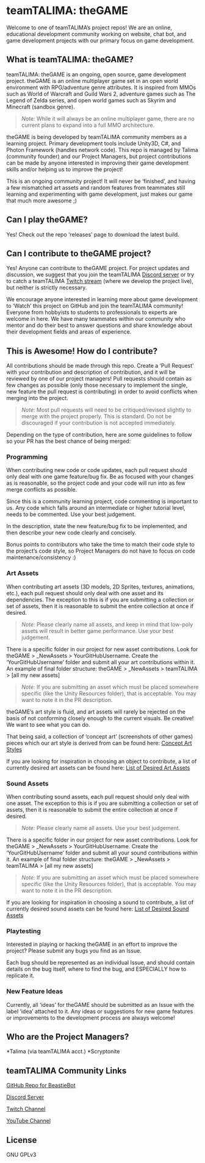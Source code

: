 # teamTALIMA: theGAME
Welcome to one of teamTALIMA’s project repos! We are an online, educational development community working on website, chat bot, and game development projects with our primary focus on game development.

## What is teamTALIMA: theGAME?
teamTALIMA: theGAME is an ongoing, open source, game development project. theGAME is an online multiplayer game set in an open world environment with RPG/adventure genre attributes. It is inspired from MMOs such as World of Warcraft and Guild Wars 2, adventure games such as The Legend of Zelda series, and open world games such as Skyrim and Minecraft (sandbox genre).

> *Note:* While it will always be an online multiplayer game, there are no current plans to expand into a full MMO architecture.

theGAME is being developed by teamTALIMA community members as a learning project. Primary development tools include Unity3D, C#, and Photon Framework (handles network code). This repo is managed by Talima (community founder) and our Project Managers, but project contributions can be made by anyone interested in improving their game development skills and/or helping us to improve the project!

This is an ongoing community project! It will never be ‘finished’, and having a few mismatched art assets and random features from teammates still learning and experimenting with game development, just makes our game that much more awesome ;)

## Can I play theGAME?
Yes! Check out the repo ‘releases’ page to download the latest build.

## Can I contribute to theGAME project?
Yes! Anyone can contribute to theGAME project. For project updates and discussion, we suggest that you join the teamTALIMA [Discord server](https://discordapp.com/invite/dGFQ5tE "teamTALIMA's Discord Server") or try to catch a teamTALIMA [Twitch stream](https://www.twitch.tv/teamtalima "teamTALIMA's Twitch Channel") (where we develop the project live), but neither is strictly necessary.

We encourage anyone interested in learning more about game development to ‘Watch’ this project on GitHub and join the teamTALIMA community! Everyone from hobbyists to students to professionals to experts are welcome in here. We have many teammates within our community who mentor and do their best to answer questions and share knowledge about their development fields and areas of experience.

## This is Awesome! How do I contribute?
All contributions should be made through this repo. Create a ‘Pull Request’ with your contribution and description of contribution, and it will be reviewed by one of our project managers! Pull requests should contain as few changes as possible (only those necessary to implement the single, new feature the pull request is contributing) in order to avoid conflicts when merging into the project.

> *Note:* Most pull requests will need to be critiqued/revised slightly to merge with the project properly. This is standard. Do not be discouraged if your contribution is not accepted immediately.

Depending on the type of contribution, here are some guidelines to follow so your PR has the best chance of being merged:

### Programming
When contributing new code or code updates, each pull request should only deal with one game feature/bug fix. Be as focused with your changes as is reasonable, so the project code and your code will run into as few merge conflicts as possible.

Since this is a community learning project, code commenting is important to us. Any code which falls around an intermediate or higher tutorial level, needs to be commented. Use your best judgement.

In the description, state the new feature/bug fix to be implemented, and then describe your new code clearly and concisely.

Bonus points to contributors who take the time to match their code style to the project’s code style, so Project Managers do not have to focus on code maintenance/consistency :)

### Art Assets
When contributing art assets (3D models, 2D Sprites, textures, animations, etc.), each pull request should only deal with one asset and its dependencies. The exception to this is if you are submitting a collection or set of assets, then it is reasonable to submit the entire collection at once if desired.

> *Note:* Please clearly name all assets, and keep in mind that low-poly assets will result in better game performance. Use your best judgement.

There is a specific folder in our project for new asset contributions. Look for theGAME > _NewAssets > YourGitHubUsername. Create the ‘YourGitHubUsername’ folder and submit all your art contributions within it. An example of final folder structure: theGAME > _NewAssets > teamTALIMA > [all my new assets]

> *Note:* If you are submitting an asset which must be placed somewhere specific (like the Unity Resources folder), that is acceptable. You may want to note it in the PR description.

theGAME’s art style is fluid, and art assets will rarely be rejected on the basis of not conforming closely enough to the current visuals. Be creative! We want to see what you can do.

That being said, a collection of ‘concept art’ (screenshots of other games) pieces which our art style is derived from can be found here: [Concept Art Styles](../blob/master/ConceptArtStyles)

If you are looking for inspiration in choosing an object to contribute, a list of currently desired art assets can be found here: [List of Desired Art Assets](../blob/master/DesiredArtAssets)

### Sound Assets
When contributing sound assets, each pull request should only deal with one asset. The exception to this is if you are submitting a collection or set of assets, then it is reasonable to submit the entire collection at once if desired.

> *Note:* Please clearly name all assets. Use your best judgement.

There is a specific folder in our project for new asset contributions. Look for theGAME > _NewAssets > YourGitHubUsername. Create the ‘YourGitHubUsername’ folder and submit all your sound contributions within it. An example of final folder structure: theGAME > _NewAssets > teamTALIMA > [all my new assets] 

> *Note:* If you are submitting an asset which must be placed somewhere specific (like the Unity Resources folder), that is acceptable. You may want to note it in the PR description.

If you are looking for inspiration in choosing a sound to contribute, a list of currently desired sound assets can be found here: [List of Desired Sound Assets](../blob/master/DesiredSoundAssets)

### Playtesting
Interested in playing or hacking theGAME in an effort to improve the project? Please submit any bugs you find as an Issue. 

Each bug should be represented as an individual Issue, and should contain details on the bug itself, where to find the bug, and ESPECIALLY how to replicate it.

### New Feature Ideas
Currently, all ‘ideas’ for theGAME should be submitted as an Issue with the label ‘idea’ attached to it. Any ideas or suggestions for new game features or improvements to the development process are always welcome!

## Who are the Project Managers?
*Talima (via teamTALIMA acct.)
*Scryptonite

## teamTALIMA Community Links
[GitHub Repo for BeastieBot](https://github.com/teamTALIMA/BeastieBot "teamTALIMA's BeastieBot Repo")

[Discord Server](https://discordapp.com/invite/dGFQ5tE "teamTALIMA's Discord Server")

[Twitch Channel](https://www.twitch.tv/teamtalima "teamTALIMA's Twitch Channel")

[YouTube Channel](https://www.youtube.com/channel/UCQEtRUEQItKpn-q_ZBJXUVQ "teamTALIMA's YouTube Channel")

## License
GNU GPLv3